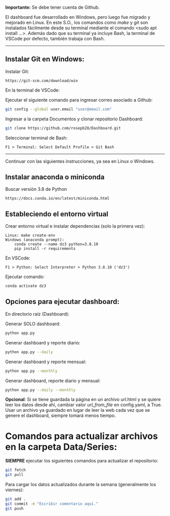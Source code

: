 **Importante:** Se debe tener cuenta de Github.

El dashboard fue desarrollado en Windows, pero luego fue migrado y mejorado en Linux.
En este S.O., los comandos como *make* y *git* son instalados fácilmente desde
su terminal mediante el comando <sudo apt install ...>.
Además dado que su terminal ya incluye Bash, la terminal de VSCode por defecto,
también trabaja con Bash.

------------------------------------------------------------------------------

## Instalar Git en Windows:

Instalar Git:
	
    https://git-scm.com/download/win

En la terminal de VSCode:

Ejecutar el siguiente comando para ingresar correo asociado a Github:

```bash
git config --global user.email "user@email.com"
```

Ingresar a la carpeta Documentos y clonar repositorio Dashboard:
	
```bash
git clone https://github.com/rosepb28/Dashboard.git
```

Seleccionar terminal de Bash:

    F1 > Terminal: Select Default Profile > Git Bash
------------------------------------------------------------------------------

Continuar con las siguientes instrucciones, ya sea en Linux o Windows.

## Instalar anaconda o miniconda

Buscar versión 3.8 de Python

    https://docs.conda.io/en/latest/miniconda.html

## Estableciendo el entorno virtual

Crear entorno virtual e instalar dependencias (solo la primera vez):

    Linux: make create-env
    Windows (anaconda prompt):
        conda create --name dz3 python=3.8.10
        pip install -r requirements

En VSCode:

    F1 > Python: Select Interpreter > Python 3.8.10 ('dz3')

Ejecutar comando:

```bash
conda activate dz3
```
    
## Opciones para ejecutar dashboard:

En directorio raíz (Dashboard):

Generar SOLO dashboard: 

```bash
python app.py
```

Generar dashboard y reporte diario: 

```bash
python app.py --daily
```

Generar dashboard y reporte mensual: 

```bash
python app.py --monthly
```

Generar dashboard, reporte diario y mensual: 

```bash
python app.py --daily --monthly
```

**Opcional**: Si se tiene guardada la página en un archivo url.html y se quiere leer los datos desde ahí, cambiar valor *url_from_file* en config.yaml, a True.
Usar un archivo ya guardado en lugar de leer la web cada vez que se genere el dashboard, siempre tomará menos tiempo.

# Comandos para actualizar archivos en la carpeta Data/Series:

**SIEMPRE** ejecutar los siguientes comandos para actualizar el repositorio:

```bash
git fetch
git pull
```

Para cargar los datos actualizados durante la semana (generalmente los viernes):

```bash
git add .
git commit -m "Escribir comentario aquí."
git push
```